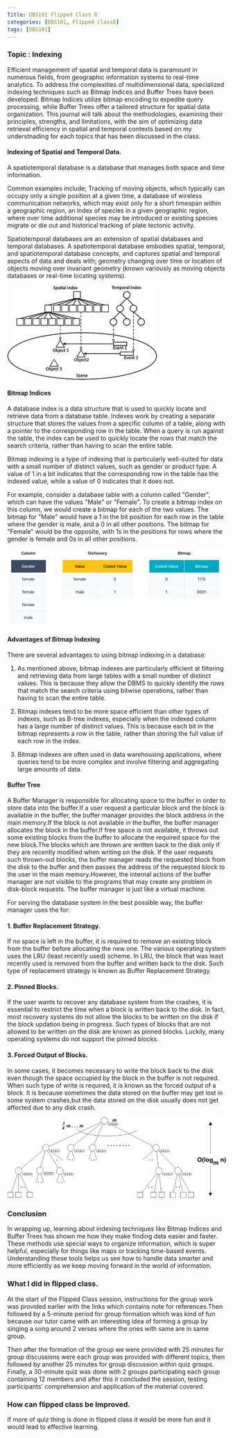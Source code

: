 ```yaml
---
Title: DBS101 Flipped Class 8
categories: [DBS101, Flipped_Class8]
tags: [DBS101]
---
```


### Topic : Indexing

Efficient management of spatial and temporal data is paramount in numerous fields, from geographic information systems to real-time analytics. To address the complexities of multidimensional data, specialized indexing techniques such as Bitmap Indices and Buffer Trees have been developed. Bitmap Indices utilize bitmap encoding to expedite query processing, while Buffer Trees offer a tailored structure for spatial data organization. This journal will talk about the methodologies, examining their principles, strengths, and limitations, with the aim of optimizing data retrieval efficiency in spatial and temporal contexts based on my understnading for each topics that has been discussed in the class.

#### Indexing of Spatial and Temporal Data.
A spatiotemporal database is a database that manages both space and time information. 

Common examples include; Tracking of moving objects, which typically can occupy only a single position at a given time, a database of wireless communication networks, which may exist only for a short timespan within a geographic region, an index of species in a given geographic region, where over time additional species may be introduced or existing species migrate or die out and historical tracking of plate tectonic activity.

Spatiotemporal databases are an extension of spatial databases and temporal databases. A spatiotemporal database embodies spatial, temporal, and spatiotemporal database concepts, and captures spatial and temporal aspects of data and deals with; geometry changing over time or location of objects moving over invariant geometry (known variously as moving objects databases or real-time locating systems).

![alt text](../spatialandtemporal.png)

#### Bitmap Indices

A database index is a data structure that is used to quickly locate and retrieve data from a database table. Indexes work by creating a separate structure that stores the values from a specific column of a table, along with a pointer to the corresponding row in the table. When a query is run against the table, the index can be used to quickly locate the rows that match the search criteria, rather than having to scan the entire table.

Bitmap indexing is a type of indexing that is particularly well-suited for data with a small number of distinct values, such as gender or product type. A value of 1 in a bit indicates that the corresponding row in the table has the indexed value, while a value of 0 indicates that it does not.

For example, consider a database table with a column called "Gender", which can have the values "Male" or "Female". To create a bitmap index on this column, we would create a bitmap for each of the two values. The bitmap for "Male" would have a 1 in the bit position for each row in the table where the gender is male, and a 0 in all other positions. The bitmap for "Female" would be the opposite, with 1s in the positions for rows where the gender is female and 0s in all other positions.

![alt text](<../Screenshot from 2024-05-11 20-39-53.png>)

#### Advantages of Bitmap Indexing

There are several advantages to using bitmap indexing in a database:

1) As mentioned above, bitmap indexes are particularly efficient at filtering and retrieving data from large tables with a small number of distinct values. This is because they allow the DBMS to quickly identify the rows that match the search criteria using bitwise operations, rather than having to scan the entire table.

2) Bitmap indexes tend to be more space efficient than other types of indexes, such as B-tree indexes, especially when the indexed column has a large number of distinct values. This is because each bit in the bitmap represents a row in the table, rather than storing the full value of each row in the index.

3) Bitmap indexes are often used in data warehousing applications, where queries tend to be more complex and involve filtering and aggregating large amounts of data.

#### Buffer Tree

A Buffer Manager is responsible for allocating space to the buffer in order to store data into the buffer.If a user request a particular block and the block is available in the buffer, the buffer manager provides the block address in the main memory.If the block is not available in the buffer, the buffer manager allocates the block in the buffer.If free space is not available, it throws out some existing blocks from the buffer to allocate the required space for the new block.The blocks which are thrown are written back to the disk only if they are recently modified when writing on the disk.
If the user requests such thrown-out blocks, the buffer manager reads the requested block from the disk to the buffer and then passes the address of the requested block to the user in the main memory.However, the internal actions of the buffer manager are not visible to the programs that may create any problem in disk-block requests. The buffer manager is just like a virtual machine.

For serving the database system in the best possible way, the buffer manager uses the for:

#### 1. Buffer Replacement Strategy.

If no space is left in the buffer, it is required to remove an existing block from the buffer before allocating the new one. The various operating system uses the LRU (least recently used) scheme. In LRU, the block that was least recently used is removed from the buffer and written back to the disk. Such type of replacement strategy is known as Buffer Replacement Strategy.

#### 2. Pinned Blocks.

If the user wants to recover any database system from the crashes, it is essential to restrict the time when a block is written back to the disk. In fact, most recovery systems do not allow the blocks to be written on the disk if the block updation being in progress. Such types of blocks that are not allowed to be written on the disk are known as pinned blocks. Luckily, many operating systems do not support the pinned blocks.

#### 3. Forced Output of Blocks.

In some cases, it becomes necessary to write the block back to the disk even though the space occupied by the block in the buffer is not required. When such type of write is required, it is known as the forced output of a block. It is because sometimes the data stored on the buffer may get lost in some system crashes,but the data stored on the disk usually does not get affected due to any disk crash.

![alt text](../buffer-tree.png)

### Conclusion

In wrapping up, learning about indexing techniques like Bitmap Indices and Buffer Trees has shown me how they make finding data easier and faster. These methods use special ways to organize information, which is super helpful, especially for things like maps or tracking time-based events. Understanding these tools helps us see how to handle data smarter and more efficiently as we keep moving forward in the world of information.

### What I did in flipped class.

At the start of the Flipped Class session, instructions for the group work was provided earlier with the links which contains note for references.Then followed by a 5-minute period for group formation which was kind of fun because our tutor came with an interesting idea of forming  a group by singing a song around 2 verses where the ones with same are in same group.

 Then after the formation of the group we were provided with 25 minutes for group discussions were each group was provided with different topics, then followed by another 25 minutes for group discussion within quiz groups. Finally, a 30-minute quiz was done with 2 groups participating each group containing 12 members and after this it concluded the session, testing participants' comprehension and application of the material covered.

### How can flipped class be Improved.

If more of quiz thing is done in flipped class it would be more fun and it would lead to effective learning.

